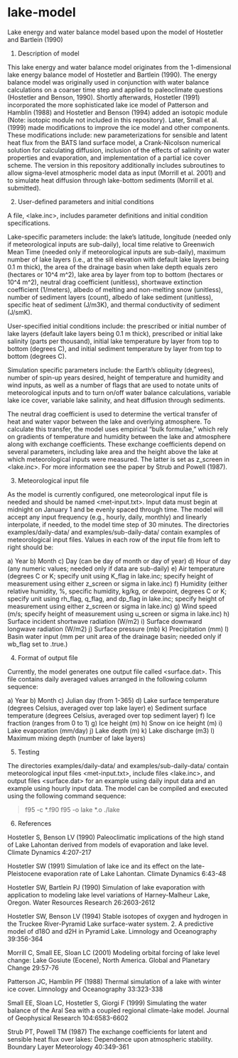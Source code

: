 # lake-model
Lake energy and water balance model based upon the model of Hostetler and Bartlein (1990)

1. Description of model

This lake energy and water balance model originates from the 1-dimensional lake energy balance model of Hostetler and Bartlein (1990). The energy balance model was originally used in conjunction with water balance calculations on a coarser time step and applied to paleoclimate questions (Hostetler and Benson, 1990). Shortly afterwards, Hostetler (1991) incorporated the more sophisticated lake ice model of Patterson and Hamblin (1988) and Hostetler and Benson (1994) added an isotopic module (Note: isotopic module not included in this repository). Later, Small et al. (1999) made modifications to improve the ice model and other components. These modifications include: new parameterizations for sensible and latent heat flux from the BATS land surface model, a Crank-Nicolson numerical solution for calculating diffusion, inclusion of the effects of salinity on water properties and evaporation, and implementation of a partial ice cover scheme. The version in this repository additionally includes subroutines to allow sigma-level atmospheric model data as input (Morrill et al. 2001) and to simulate heat diffusion through lake-bottom sediments (Morrill et al. submitted).

2. User-defined parameters and initial conditions

A file, <lake.inc>, includes parameter definitions and initial condition specifications. 

Lake-specific parameters include: the lake’s latitude, longitude (needed only if meteorological inputs are sub-daily), local time relative to Greenwich Mean Time (needed only if meteorological inputs are sub-daily), maximum number of lake layers (i.e., at the sill elevation with default lake layers being 0.1 m thick), the area of the drainage basin when lake depth equals zero (hectares or 10^4 m^2), lake area by layer from top to bottom (hectares or 10^4 m^2), neutral drag coefficient (unitless), shortwave extinction coefficient (1/meters), albedo of melting and non-melting snow (unitless), number of sediment layers (count), albedo of lake sediment (unitless), specific heat of sediment (J/m3K), and thermal conductivity of sediment (J/smK). 

User-specified initial conditions include: the prescribed or initial number of lake layers (default lake layers being 0.1 m thick), prescribed or initial lake salinity (parts per thousand), initial lake temperature by layer from top to bottom (degrees C), and initial sediment temperature by layer from top to bottom (degrees C).

Simulation specific parameters include: the Earth’s obliquity (degrees), number of spin-up years desired, height of temperature and humidity and wind inputs, as well as a number of flags that are used to notate units of meteorological inputs and to turn on/off water balance calculations, variable lake ice cover, variable lake salinity, and heat diffusion through sediments.

The neutral drag coefficient is used to determine the vertical transfer of heat and water vapor between the lake and overlying atmosphere. To calculate this transfer, the model uses empirical “bulk formulae,” which rely on gradients of temperature and humidity between the lake and atmosphere along with exchange coefficients. These exchange coefficients depend on several parameters, including lake area and the height above the lake at which meteorological inputs were measured. The latter is set as z_screen in <lake.inc>. For more information see the paper by Strub and Powell (1987). 

3. Meteorological input file

As the model is currently configured, one meteorological input file is needed and should be named <met-input.txt>. Input data must begin at midnight on January 1 and be evenly spaced through time. The model will accept any input frequency (e.g., hourly, daily, monthly) and linearly interpolate, if needed, to the model time step of 30 minutes. The directories examples/daily-data/ and examples/sub-daily-data/ contain examples of meteorological input files. Values in each row of the input file from left to right should be: 

a) Year
b) Month
c) Day (can be day of month or day of year)
d) Hour of day (any numeric values; needed only if data are sub-daily)
e) Air temperature (degrees C or K; specify unit using K_flag in lake.inc; specify height of measurement using either z_screen or sigma in lake.inc)
f) Humidity (either relative humidity, %, specific humidity, kg/kg, or dewpoint, degrees C or K; specify unit using rh_flag, q_flag, and dp_flag in lake.inc; specify height of measurement using either z_screen or sigma in lake.inc)
g) Wind speed (m/s; specify height of measurement using u_screen or sigma in lake.inc)
h) Surface incident shortwave radiation (W/m2)
i) Surface downward longwave radiation (W/m2)
j) Surface pressure (mb)
k) Precipitation (mm)
l) Basin water input (mm per unit area of the drainage basin; needed only if wb_flag set to .true.)

4. Format of output file

Currently, the model generates one output file called <surface.dat>.  This file contains daily averaged values arranged in the following column sequence:

a) Year
b) Month
c) Julian day (from 1-365)
d) Lake surface temperature (degrees Celsius, averaged over top lake layer)
e) Sediment surface temperature (degrees Celsius, averaged over top sediment layer)
f) Ice fraction (ranges from 0 to 1)
g) Ice height (m)
h) Snow on ice height (m)
i) Lake evaporation (mm/day)
j) Lake depth (m)
k) Lake discharge (m3)
l) Maximum mixing depth (number of lake layers)

5. Testing

The directories examples/daily-data/ and examples/sub-daily-data/ contain meteorological input files <met-input.txt>, include files <lake.inc>, and output files <surface.dat> for an example using daily input data and an example using hourly input data. The model can be compiled and executed using the following command sequence:
> f95 -c *.f90
> f95 -o lake *.o
> ./lake

6. References

Hostetler S, Benson LV (1990) Paleoclimatic implications of the high stand of Lake Lahontan derived from models of evaporation and lake level. Climate Dynamics 4:207-217

Hostetler SW (1991) Simulation of lake ice and its effect on the late-Pleistocene evaporation rate of Lake Lahontan. Climate Dynamics 6:43-48

Hostetler SW, Bartlein PJ (1990) Simulation of lake evaporation with application to modeling lake level variations of Harney-Malheur Lake, Oregon. Water Resources Research 26:2603-2612

Hostetler SW, Benson LV (1994) Stable isotopes of oxygen and hydrogen in the Truckee River-Pyramid Lake surface-water system.  2.  A predictive model of d18O and d2H in Pyramid Lake. Limnology and Oceanography 39:356-364

Morrill C, Small EE, Sloan LC (2001) Modeling orbital forcing of lake level change: Lake Gosiute (Eocene), North America. Global and Planetary Change 29:57-76

Patterson JC, Hamblin PF (1988) Thermal simulation of a lake with winter ice cover. Limnology and Oceanography 33:323-338

Small EE, Sloan LC, Hostetler S, Giorgi F (1999) Simulating the water balance of the Aral Sea with a coupled regional climate-lake model. Journal of Geophysical Research 104:6583-6602

Strub PT, Powell TM (1987) The exchange coefficients for latent and sensible heat flux over lakes: Dependence upon atmospheric stability. Boundary Layer Meteorology 40:349-361


